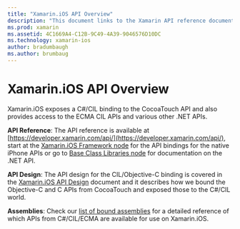 ```yaml
---
title: "Xamarin.iOS API Overview"
description: "This document links to the Xamarin API reference documentation, a guide that describes the Xamarin.iOS API design, and a list of assemblies that are available for use in Xamarin development."
ms.prod: xamarin
ms.assetid: 4C1669A4-C12B-9C49-4A39-9046576D10DC
ms.technology: xamarin-ios
author: bradumbaugh
ms.author: brumbaug
---
```


# Xamarin.iOS API Overview

Xamarin.iOS exposes a C#/CIL binding to the CocoaTouch API and also provides
access to the ECMA CIL APIs and various other .NET APIs.

 **API Reference**: The API reference is available at [https://developer.xamarin.com/api/](https://developer.xamarin.com/api/), start at the [Xamarin.iOS Framework node](https://developer.xamarin.com/api/root/ios-unified/) for the API bindings for the native iPhone
APIs or go to [Base Class Libraries node](https://developer.xamarin.com/api/root/classlib/) for documentation on the .NET
API.

 **API Design**: The API design for the CIL/Objective-C binding
is covered in the [Xamarin.iOS API Design](~/ios/internals/api-design/index.md) document and it describes how we bound the Objective-C and C APIs
from CocoaTouch and exposed those to the C#/CIL world.

 **Assemblies**: Check our [list of bound assemblies](~/cross-platform/internals/available-assemblies.md) for a detailed
reference of which APIs from C#/CIL/ECMA are available for use on Xamarin.iOS.
